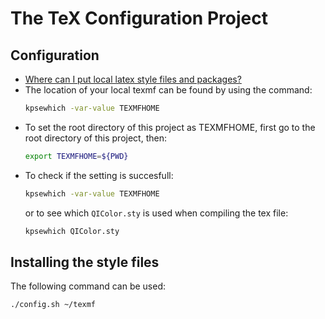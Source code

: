 # The TeX Configuration Project

## Configuration
- [Where can I put local latex style files and packages?](https://www.ias.edu/math/computing/faq/local-latex-style-files)
- The location of your local texmf can be found by using the command:
    ```bash
    kpsewhich -var-value TEXMFHOME
    ```
- To set the root directory of this project as TEXMFHOME, first go to the root directory of this project, then:
    ```bash
    export TEXMFHOME=${PWD}
    ```
- To check if the setting is succesfull:
    ```bash
    kpsewhich -var-value TEXMFHOME
    ```
  or to see which `QIColor.sty` is used when compiling the tex file:
    ```bash
    kpsewhich QIColor.sty
    ```

## Installing the style files
The following command can be used:
```bash
./config.sh ~/texmf
```